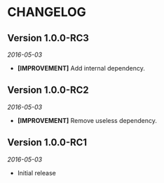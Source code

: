 CHANGELOG
=========
## Version 1.0.0-RC3
_2016-05-03_
- **[IMPROVEMENT]** Add internal dependency.

## Version 1.0.0-RC2
_2016-05-03_
- **[IMPROVEMENT]** Remove useless dependency.

## Version 1.0.0-RC1
_2016-05-03_
- Initial release
